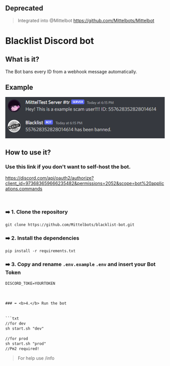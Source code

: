 ## Deprecated
> Integrated into @Mittelbot https://github.com/Mittelbots/Mittelbot

# Blacklist Discord bot

## <b>What is it?</b>
The Bot bans every ID from a webhook message automatically.

## <b>Example</b>

<img src="git/img/example.png">
<br>

## <b>How to use it?</b>

### <b>Use this link if you don't want to self-host the bot.</b>

https://discord.com/api/oauth2/authorize?client_id=973683659666235482&permissions=2052&scope=bot%20applications.commands

<br>

### ➡️ <b>1.</b> Clone the repository

```txt
git clone https://github.com/Mittelbots/blacklist-bot.git
```

### ➡️ <b>2.</b> Install the dependencies

```txt
pip install -r requirements.txt
```

### ➡️ <b>3.</b> Copy and rename `.env.example` `.env` and insert your Bot Token

```txt
DISCORD_TOKE=YOURTOKEN
```

```


### ➡️ <b>4.</b> Run the bot


```txt
//for dev
sh start.sh "dev"

//for prod
sh start.sh "prod"
//Pm2 required!
```


> For help use /info
